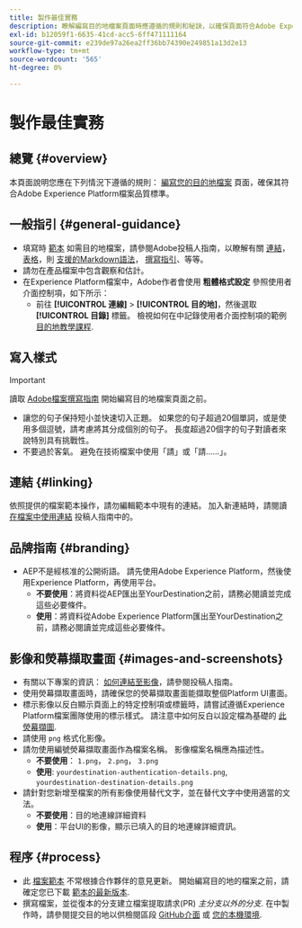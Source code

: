 ```yaml
---
title: 製作最佳實務
description: 瞭解編寫目的地檔案頁面時應遵循的規則和秘訣，以確保頁面符合Adobe Experience Platform檔案品質標準。
exl-id: b12059f1-6635-41cd-acc5-6ff471111164
source-git-commit: e239de97a26ea2ff36bb74390e249851a13d2e13
workflow-type: tm+mt
source-wordcount: '565'
ht-degree: 0%

---
```


# 製作最佳實務

## 總覽 {#overview}

本頁面說明您應在下列情況下遵循的規則： [編寫您的目的地檔案](./documentation-instructions.md) 頁面，確保其符合Adobe Experience Platform檔案品質標準。

## 一般指引 {#general-guidance}

* 填寫時 [範本](./self-service-template.md) 如需目的地檔案，請參閱Adobe投稿人指南，以瞭解有關 [連結](https://experienceleague.adobe.com/docs/contributor/contributor-guide/writing-essentials/linking.html?lang=en)， [表格](https://experienceleague.adobe.com/docs/contributor/contributor-guide/writing-essentials/markdown.html?lang=en#tables)，則 [支援的Markdown語法](https://experienceleague.adobe.com/docs/contributor/contributor-guide/writing-essentials/markdown.html?lang=en)， [撰寫指引](https://experienceleague.adobe.com/docs/contributor/contributor-guide/writing-essentials/general-writing-guidance.html?lang=en)、等等。
* 請勿在產品檔案中包含觀察和估計。
* 在Experience Platform檔案中，Adobe作者會使用 **粗體格式設定** 參照使用者介面控制項，如下所示：
   * 前往 **[!UICONTROL 連線]** > **[!UICONTROL 目的地]**，然後選取 **[!UICONTROL 目錄]** 標籤。 檢視如何在中記錄使用者介面控制項的範例 [目的地教學課程](https://experienceleague.adobe.com/docs/experience-platform/destinations/ui/activate/activate-batch-profile-destinations.html?lang=en#select-destination).

## 寫入樣式

>[!IMPORTANT]
>
>讀取 [Adobe檔案撰寫指南](https://experienceleague.adobe.com/docs/contributor/contributor-guide/writing-essentials/general-writing-guidance.html?lang=en) 開始編寫目的地檔案頁面之前。

* 讓您的句子保持短小並快速切入正題。 如果您的句子超過20個單詞，或是使用多個逗號，請考慮將其分成個別的句子。 長度超過20個字的句子對讀者來說特別具有挑戰性。
* 不要過於客氣。 避免在技術檔案中使用「請」或「請……」。

## 連結 {#linking}

依照提供的檔案範本操作，請勿編輯範本中現有的連結。 加入新連結時，請閱讀 [在檔案中使用連結](https://experienceleague.adobe.com/docs/contributor/contributor-guide/writing-essentials/linking.html?lang=en) 投稿人指南中的。

## 品牌指南 {#branding}

* AEP不是經核准的公開術語。 請先使用Adobe Experience Platform，然後使用Experience Platform，再使用平台。
   * **不要使用**：將資料從AEP匯出至YourDestination之前，請務必閱讀並完成這些必要條件。
   * **使用**：將資料從Adobe Experience Platform匯出至YourDestination之前，請務必閱讀並完成這些必要條件。

## 影像和熒幕擷取畫面 {#images-and-screenshots}

* 有關以下專案的資訊： [如何連結至影像](https://experienceleague.adobe.com/docs/contributor/contributor-guide/writing-essentials/markdown.html?lang=en#images)，請參閱投稿人指南。
* 使用熒幕擷取畫面時，請確保您的熒幕擷取畫面能擷取整個Platform UI畫面。
* 標示影像以反白顯示頁面上的特定控制項或標籤時，請嘗試遵循Experience Platform檔案團隊使用的標示樣式。 請注意中如何反白以設定檔為基礎的 [此熒幕擷圖](/help/destinations/catalog/cloud-storage/amazon-s3.md#export-type-frequency).
* 請使用 `png` 格式化影像。
* 請勿使用編號熒幕擷取畫面作為檔案名稱。 影像檔案名稱應為描述性。
   * **不要使用**： `1.png`， `2.png`， `3.png`
   * **使用**: `yourdestination-authentication-details.png`, `yourdestination-destination-details.png`
* 請針對您新增至檔案的所有影像使用替代文字，並在替代文字中使用適當的文法。
   * **不要使用**：目的地連線詳細資料
   * **使用**：平台UI的影像，顯示已填入的目的地連線詳細資訊。

## 程序 {#process}

* 此 [檔案範本](./self-service-template.md) 不常根據合作夥伴的意見更新。 開始編寫目的地的檔案之前，請確定您已下載 [範本的最新版本](../assets/docs-framework/yourdestination-template.zip).
* 撰寫檔案，並從復本的分支建立檔案提取請求(PR) *主分支以外的分支*. 在中製作時，請參閱提交目的地以供檢閱區段 [GitHub介面](./use-github-interface-to-create-documentation.md#submit-review) 或 [您的本機環境](./work-in-local-environment.md#submit-review).
